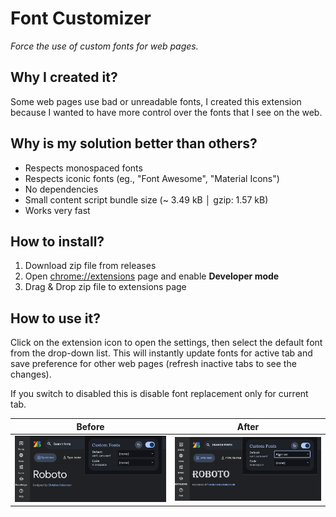 # Font Customizer

_Force the use of custom fonts for web pages._

## Why I created it?

Some web pages use bad or unreadable fonts, I created this extension because I wanted to have more control over the fonts that I see on the web.

## Why is my solution better than others?

- Respects monospaced fonts
- Respects iconic fonts (eg., "Font Awesome", "Material Icons")
- No dependencies
- Small content script bundle size (~ 3.49 kB │ gzip: 1.57 kB)
- Works very fast

## How to install?

1. Download zip file from releases
2. Open [chrome://extensions](chrome://extensions) page and enable **Developer mode**
3. Drag & Drop zip file to extensions page

## How to use it?

Click on the extension icon to open the settings, then select the default font from the drop-down list. This will instantly update fonts for active tab and save preference for other web pages (refresh inactive tabs to see the changes).

If you switch to disabled this is disable font replacement only for current tab.

| Before                                   | After                                   |
| ---------------------------------------- | --------------------------------------- |
| ![alt text](docs/screenshots/font-before.png) | ![alt text](docs/screenshots/font-after.png) |
